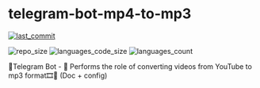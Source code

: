 # telegram-bot-mp4-to-mp3

[![last_commit](https://img.shields.io/github/last-commit/OB11TO/telegram-bot-mp4-to-mp3?style=flat&logo=github)](https://github.com/OB11TO/telegram-bot-mp4-to-mp3/commits)

![repo_size](https://img.shields.io/github/repo-size/OB11TO/telegram-bot-mp4-to-mp3?style=flat&logo=github) ![languages_code_size](https://img.shields.io/github/languages/code-size/OB11TO/telegram-bot-mp4-to-mp3?style=flat&logo=github) ![languages_count](https://img.shields.io/github/languages/top/OB11TO/telegram-bot-mp4-to-mp3?style=flat&logo=github)


🤖Telegram Bot - 🔮 Performs the role of converting videos from YouTube to mp3 format🎞📲 
(Doc + config)
